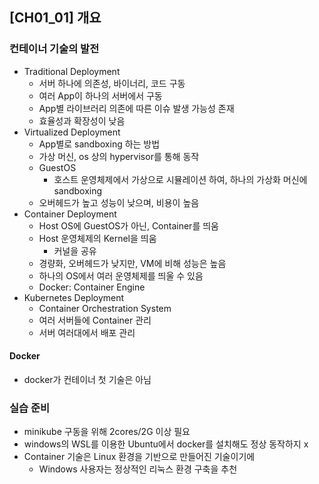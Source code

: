 ## [CH01_01] 개요

### 컨테이너 기술의 발전
- Traditional Deployment
  - 서버 하나에 의존성, 바이너리, 코드 구동
  - 여러 App이 하나의 서버에서 구동
  - App별 라이브러리 의존에 따른 이슈 발생 가능성 존재
  - 효율성과 확장성이 낮음
- Virtualized Deployment
  - App별로 sandboxing 하는 방법
  - 가상 머신, os 상의 hypervisor를 통해 동작
  - GuestOS
    - 호스트 운영체제에서 가상으로 시뮬레이션 하여, 하나의 가상화 머신에 sandboxing
  - 오버헤드가 높고 성능이 낮으며, 비용이 높음
- Container Deployment
  - Host OS에 GuestOS가 아닌, Container를 띄움
  - Host 운영체제의 Kernel을 띄움
    - 커널을 공유
  - 경량화, 오버헤드가 낮지만, VM에 비해 성능은 높음
  - 하나의 OS에서 여러 운영체제를 띄울 수 있음
  - Docker: Container Engine
- Kubernetes Deployment
  - Container Orchestration System
  - 여러 서버들에 Container 관리
  - 서버 여러대에서 배포 관리

#### Docker
- docker가 컨테이너 첫 기술은 아님

### 실습 준비
- minikube 구동을 위해 2cores/2G 이상 필요
- windows의 WSL를 이용한 Ubuntu에서 docker를 설치해도 정상 동작하지 x
- Container 기술은 Linux 환경을 기반으로 만들어진 기술이기에
  - Windows 사용자는 정상적인 리눅스 환경 구축을 추천